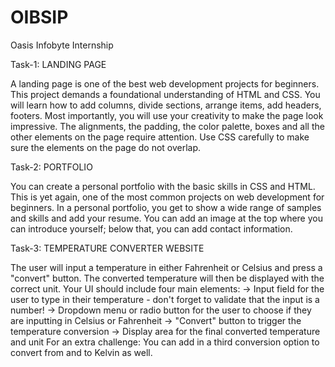 # OIBSIP
Oasis Infobyte Internship

Task-1: LANDING PAGE

A landing page is one of the best web development projects for beginners. This project demands a foundational understanding of HTML and CSS. You will learn how to add columns, divide sections, arrange items, add headers, footers. Most importantly, you will use your creativity to make the page look impressive. The alignments, the padding, the color palette, boxes and all the other elements on the page require attention. Use CSS carefully to make sure the elements on the page do not overlap.


Task-2: PORTFOLIO

You can create a personal portfolio with the basic skills in CSS and HTML. This is yet again, one of the most common projects on web development for beginners. In a personal portfolio, you get to show a wide range of samples and skills and add your resume. You can add an image at the top where you can introduce yourself; below that, you can add contact information.


Task-3: TEMPERATURE CONVERTER WEBSITE

The user will input a temperature in either Fahrenheit or Celsius and press a "convert" button. The converted temperature will then be displayed with the correct unit.
Your UI should include four main elements:
-> Input field for the user to type in their temperature - don't forget to validate that the input is a number!
-> Dropdown menu or radio button for the user to choose if they are inputting in Celsius or Fahrenheit
-> "Convert" button to trigger the temperature conversion
-> Display area for the final converted temperature and unit
For an extra challenge: You can add in a third conversion option to convert from and to Kelvin as well.
